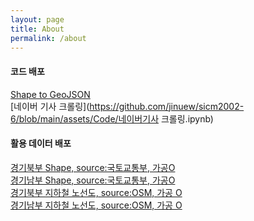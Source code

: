 ```yaml
---
layout: page
title: About
permalink: /about
---
```


#### 코드 배포

[Shape to GeoJSON](https://github.com/jinuew/sicm2002-6/blob/main/assets/Code/Shape_to_GeoJSON.ipynb)<br>
[네이버 기사 크롤링](https://github.com/jinuew/sicm2002-6/blob/main/assets/Code/네이버기사 크롤링.ipynb)

#### 활용 데이터 배포

[경기북부 Shape, source:국토교통부, 가공O](https://github.com/jinuew/sicm2002-6/raw/main/assets/Data/경기북도4326.zip)<br>
[경기남부 Shape, source:국토교통부, 가공O](https://github.com/jinuew/sicm2002-6/raw/main/assets/Data/경기남도4326.zip)<br>
[경기북부 지하철 노선도, source:OSM, 가공 O](https://github.com/jinuew/sicm2002-6/raw/main/assets/Data/north_subway.geojson)<br>
[경기남부 지하철 노선도, source:OSM, 가공 O](https://github.com/jinuew/sicm2002-6/raw/main/assets/Data/south_subway.geojson)<br>
